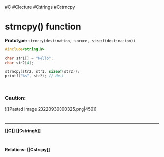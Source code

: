 #C #Clecture #Cstrings #Cstrncpy
# strncpy() function
**Prototype:** `strncpy(destination, soruce, sizeof(destination))`
```C
#include<string.h>

char str1[] = "Hello";
char str2[4];

strncpy(str2, str1, sizeof(str2));
printf("%s", str2); // Hell
```
<br>

### Caution:
![[Pasted image 20220930000325.png|450]]

# 
---
**[[C]]**
**[[Cstringh]]**

<br>

**Relations:**
**[[Cstrcpy]]**